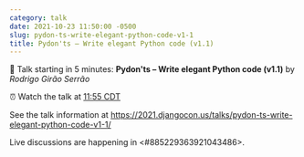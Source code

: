 ```yaml
---
category: talk
date: 2021-10-23 11:50:00 -0500
slug: pydon-ts-write-elegant-python-code-v1-1
title: Pydon'ts – Write elegant Python code (v1.1)
---
```


:tada: Talk starting in 5 minutes: **Pydon'ts – Write elegant Python code (v1.1)** by *Rodrigo Girão Serrão*

:alarm_clock: Watch the talk at [11:55 CDT](https://time.is/compare/1155AM_23_October_2021_in_Chicago)

See the talk information at https://2021.djangocon.us/talks/pydon-ts-write-elegant-python-code-v1-1/

Live discussions are happening in <#885229363921043486>.
